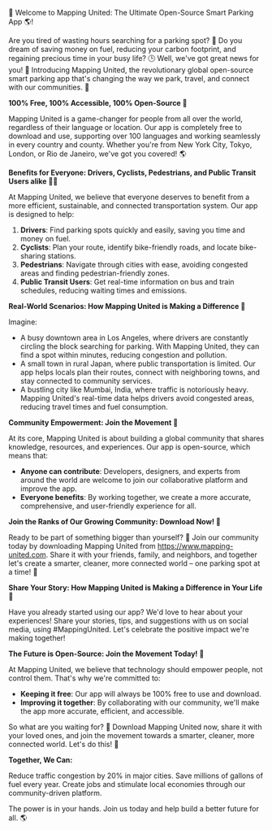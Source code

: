 🚀 Welcome to Mapping United: The Ultimate Open-Source Smart Parking App 🌎!

Are you tired of wasting hours searching for a parking spot? 🤯 Do you dream of saving money on fuel, reducing your carbon footprint, and regaining precious time in your busy life? 🕒 Well, we've got great news for you! 📣 Introducing Mapping United, the revolutionary global open-source smart parking app that's changing the way we park, travel, and connect with our communities. 🌟

**100% Free, 100% Accessible, 100% Open-Source 🎉**

Mapping United is a game-changer for people from all over the world, regardless of their language or location. Our app is completely free to download and use, supporting over 100 languages and working seamlessly in every country and county. Whether you're from New York City, Tokyo, London, or Rio de Janeiro, we've got you covered! 🌎

**Benefits for Everyone: Drivers, Cyclists, Pedestrians, and Public Transit Users alike 🚴‍♀️**

At Mapping United, we believe that everyone deserves to benefit from a more efficient, sustainable, and connected transportation system. Our app is designed to help:

1. **Drivers**: Find parking spots quickly and easily, saving you time and money on fuel.
2. **Cyclists**: Plan your route, identify bike-friendly roads, and locate bike-sharing stations.
3. **Pedestrians**: Navigate through cities with ease, avoiding congested areas and finding pedestrian-friendly zones.
4. **Public Transit Users**: Get real-time information on bus and train schedules, reducing waiting times and emissions.

**Real-World Scenarios: How Mapping United is Making a Difference 🌟**

Imagine:

* A busy downtown area in Los Angeles, where drivers are constantly circling the block searching for parking. With Mapping United, they can find a spot within minutes, reducing congestion and pollution.
* A small town in rural Japan, where public transportation is limited. Our app helps locals plan their routes, connect with neighboring towns, and stay connected to community services.
* A bustling city like Mumbai, India, where traffic is notoriously heavy. Mapping United's real-time data helps drivers avoid congested areas, reducing travel times and fuel consumption.

**Community Empowerment: Join the Movement 🌟**

At its core, Mapping United is about building a global community that shares knowledge, resources, and experiences. Our app is open-source, which means that:

* **Anyone can contribute**: Developers, designers, and experts from around the world are welcome to join our collaborative platform and improve the app.
* **Everyone benefits**: By working together, we create a more accurate, comprehensive, and user-friendly experience for all.

**Join the Ranks of Our Growing Community: Download Now! 📱**

Ready to be part of something bigger than yourself? 🌟 Join our community today by downloading Mapping United from https://www.mapping-united.com. Share it with your friends, family, and neighbors, and together let's create a smarter, cleaner, more connected world – one parking spot at a time! 🚀

**Share Your Story: How Mapping United is Making a Difference in Your Life 💬**

Have you already started using our app? We'd love to hear about your experiences! Share your stories, tips, and suggestions with us on social media, using #MappingUnited. Let's celebrate the positive impact we're making together!

**The Future is Open-Source: Join the Movement Today! 🌟**

At Mapping United, we believe that technology should empower people, not control them. That's why we're committed to:

* **Keeping it free**: Our app will always be 100% free to use and download.
* **Improving it together**: By collaborating with our community, we'll make the app more accurate, efficient, and accessible.

So what are you waiting for? 🎉 Download Mapping United now, share it with your loved ones, and join the movement towards a smarter, cleaner, more connected world. Let's do this! 💪

**Together, We Can:**

Reduce traffic congestion by 20% in major cities.
Save millions of gallons of fuel every year.
Create jobs and stimulate local economies through our community-driven platform.

The power is in your hands. Join us today and help build a better future for all. 🌎